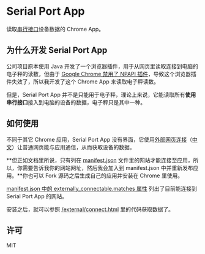 # Serial Port App

读取[串行接口](https://zh.wikipedia.org/wiki/串行端口)设备数据的 Chrome App。

## 为什么开发 Serial Port App

公司项目原本使用 Java 开发了一个浏览器插件，用于从网页里读取连接到电脑的电子秤的读数，但由于 [Google Chrome 禁用了 NPAPI 插件](https://support.google.com/chrome/answer/6213033?hl=zh-Hans)，导致这个浏览器插件失效了，所以我开发了这个 Chrome App 来读取电子秤读数。

但是，Serial Port App 并不是只能用于电子秤，理论上来说，它能读取所有**使用串行接口**接入到电脑的设备的数据，电子秤只是其中一种。

## 如何使用

不同于其它 Chrome 应用，Serial Port App 没有界面，它使用[外部网页连接](https://developer.chrome.com/apps/manifest/externally_connectable)（[中文](https://crxdoc-zh.appspot.com/apps/manifest/externally_connectable)）让普通网页能与应用通信，从而获取设备的数据。

**但正如文档里所说，只有列在 [manifest.json](https://github.com/lmk123/chrome-app-scales/blob/master/src/manifest.json) 文件里的网站才能连接至应用，所以，你需要告诉我你的网站网址，然后我会加入到 manifest.json 中并重新发布应用。**你也可以 Fork 源码之后生成自己的应用并安装在 Chrome 里使用。

[manifest.json 中的 externally_connectable.matches 属性](https://github.com/lmk123/chrome-app-scales/blob/master/src/manifest.json#L17) 列出了目前能连接到 Serial Port App 的网站。

安装之后，就可以参照 [/external/connect.html](https://github.com/lmk123/chrome-app-scales/blob/master/external/connect.html) 里的代码获取数据了。

## 许可

MIT
